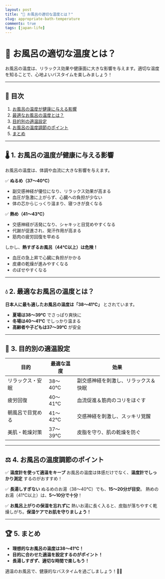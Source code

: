 ```yaml
---
layout: post
title: "🛁 お風呂の適切な温度とは？"
slug: appropriate-bath-temperature
comments: true
tags: [japan-life]
---
```


# 🛁 お風呂の適切な温度とは？

お風呂の温度は、リラックス効果や健康面に大きな影響を与えます。適切な温度を知ることで、心地よいバスタイムを楽しみましょう！

---

## 📌 目次
1. [お風呂の温度が健康に与える影響](#1-お風呂の温度が健康に与える影響)
2. [最適なお風呂の温度とは？](#2-最適なお風呂の温度とは)
3. [目的別の適温設定](#3-目的別の適温設定)
4. [お風呂の温度調節のポイント](#4-お風呂の温度調節のポイント)
5. [まとめ](#5-まとめ)

---

## 🌡 1. お風呂の温度が健康に与える影響

お風呂の温度は、体調や血流に大きな影響を与えます。

✅ **ぬるめ（37～40℃）**
- 副交感神経が優位になり、リラックス効果が高まる
- 血圧が急激に上がらず、心臓への負担が少ない
- 体の芯からじっくり温まり、寝つきが良くなる

✅ **熱め（41～43℃）**
- 交感神経が活発になり、シャキッと目覚めやすくなる
- 代謝が促進され、発汗作用が高まる
- 筋肉の疲労回復を早める

しかし、**熱すぎるお風呂（44℃以上）は危険！**
- 血圧の急上昇で心臓に負担がかかる
- 皮膚の乾燥が進みやすくなる
- のぼせやすくなる

---

## 💧 2. 最適なお風呂の温度とは？

**日本人に最も適したお風呂の温度は「38～41℃」** とされています。

- **夏場は38～39℃** でさっぱり爽快に
- **冬場は40～41℃** でしっかり温まる
- **高齢者や子どもは37～39℃** が安全

---

## 🎯 3. 目的別の適温設定

| **目的** | **最適な温度** | **効果** |
|---|---|---|
| リラックス・安眠 | 38～40℃ | 副交感神経を刺激し、リラックス＆快眠 |
| 疲労回復 | 40～41℃ | 血流促進＆筋肉のコリをほぐす |
| 朝風呂で目覚める | 41～42℃ | 交感神経を刺激し、スッキリ覚醒 |
| 美肌・乾燥対策 | 37～39℃ | 皮脂を守り、肌の乾燥を防ぐ |

---

## ⚖ 4. お風呂の温度調節のポイント

✅ **温度計を使って適温をキープ**
お風呂の温度は体感だけでなく、**温度計でしっかり測定** するのがおすすめ！

✅ **長湯しすぎない**
ぬるめのお湯（38～40℃）でも、**15～20分が目安**。
熱めのお湯（41℃以上）は、**5～10分で十分**！

✅ **お風呂上がりの保湿を忘れずに**
熱いお湯に長く入ると、皮脂が落ちやすく乾燥しがち。**保湿ケアでお肌を守りましょう！**

---

## 🏆 5. まとめ

- **理想的なお風呂の温度は38～41℃！**
- **目的に合わせた適温を設定するのがポイント！**
- **長湯しすぎず、適切な時間で楽しもう！**

適温のお風呂で、健康的なバスタイムを過ごしましょう！🛀✨

